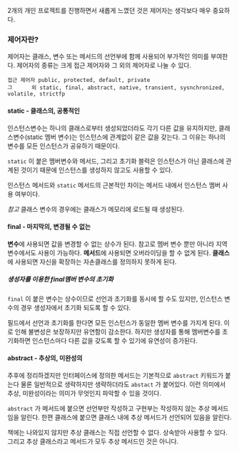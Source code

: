 
2개의 개인 프로젝트를 진행하면서 새롭게 느꼈던 것은 제어자는 생각보다 매우 중요하다. 


### 제어자란?

제어자는 클래스, 변수 또는 메서드의 선언부에 함께 사용되어 부가적인 의미를 부여한다. 제어자의 종류는 크게 접근 제어자와 그 외의 제어자로 나눌 수 있다.

```
접근 제어자 public, protected, default, private
그      외 static, final, abstract, native, transient, sysnchronized, volatile, strictfp
```


#### static - 클래스의, 공통적인

인스턴스변수는 하나의 클래스로부터 생성되었더라도 각기 다른 값을 유지하지만, 클래스변수(static 멤버 변수)는 인스턴스에 관계없이 같은 값을 갖는다. 그 이유는 하나의 변수를 모든 인스턴스가 공유하기 때문이다.

`static` 이 붙은 멤버변수와 메서드, 그리고 초기화 블럭은 인스턴스가 아닌 클래스에 관계된 것이기 때문에 인스턴스를 생성하지 않고도 사용할 수 있다.

인스턴스 메서드와 `static` 메서드의 근본적인 차이는 메서드 내에서 인스턴스 멤버 사용 여부이다.

*참고*
클래스 변수의 경우에는 클래스가 메모리에 로드될 때 생성된다.


#### final - 마지막의, 변경될 수 없는

**변수**에 사용되면 값을 변경할 수 없는 상수가 된다.  참고로 멤버 변수 뿐만 아니라 지역 변수에서도 사용이 가능하다.
**메서드**에 사용되면 오버라이딩을 할 수 없게 된다.
**클래스**에 사용되면 자신을 확장하는 자손클래스를 정의하지 못하게 된다.


##### 생성자를 이용한 final멤버 변수의 초기화
`final` 이 붙은 변수는 상수이므로 선언과 초기화를 동시에 할 수도 있지만, 인스턴스 변수의 경우 생성자에서 초기화 되도록 할 수 있다.

필드에서 선언과 초기화를 한다면 모든 인스턴스가 동일한 멤버 변수를 가지게 된다. 이로 인해 불변성은 보장하지만 유연함이 감소한다. 하지만 생성자를 통해 멤버변수를 초기화하면 인스턴스마다 다른 값을 갖도록 할 수 있기에 유연성이 증가된다.


#### abstract - 추상의, 미완성의

추후에 정리하겠지만 인터페이스에 정의한 메서드는 기본적으로 `abstract` 키워드가 붙는다 물론 일반적으로 생략하지만 생략하더라도 `abstact` 가 붙어있다. 이런 의미에서 추상, 미완성이라는 의미가 무엇인지 파악할 수 있을 것이다.

`abstract` 가 메서드에 붙으면 선언부만 작성하고 구현부는 작성하지 않는 추상 메서드임을 알린다. 한편 클래스에 붙으면 클래스 내에 추상 메서드가 선언되어 있음을 알린다. 

책에는 나와있지 않지만 추상 클래스는 직접 선언할 수 없다. 상속받아 사용할 수 있다. 그리고 추상 클래스라고 메서드가 모두 추상 메서드인 것은 아니다.